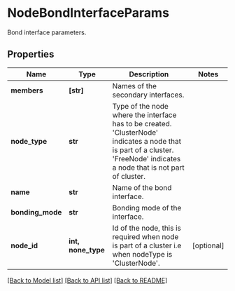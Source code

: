 # NodeBondInterfaceParams

Bond interface parameters.

## Properties
Name | Type | Description | Notes
------------ | ------------- | ------------- | -------------
**members** | **[str]** | Names of the secondary interfaces. | 
**node_type** | **str** | Type of the node where the interface has to be created. &#39;ClusterNode&#39; indicates a node that is part of a cluster. &#39;FreeNode&#39; indicates a node that is not part of cluster. | 
**name** | **str** | Name of the bond interface. | 
**bonding_mode** | **str** | Bonding mode of the interface. | 
**node_id** | **int, none_type** | Id of the node, this is required when node is part of a cluster i.e when nodeType is &#39;ClusterNode&#39;. | [optional] 

[[Back to Model list]](../README.md#documentation-for-models) [[Back to API list]](../README.md#documentation-for-api-endpoints) [[Back to README]](../README.md)


